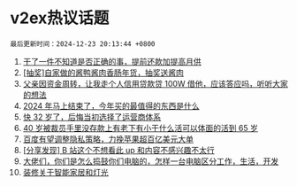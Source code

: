 # v2ex热议话题

`最后更新时间：2024-12-23 20:13:44 +0800`

1. [干了一件不知道是否正确的事，提前还款加提高月供](https://www.v2ex.com/t/1099495)
1. [[抽奖]自家做的酱鸭酱肉香肠年货，抽奖送酱肉](https://www.v2ex.com/t/1099580)
1. [父亲因资金周转，让我走个人信用贷款贷 100W 借他，应该答应吗，听听大家的想法](https://www.v2ex.com/t/1099571)
1. [2024 年马上结束了，今年买的最值得的东西是什么](https://www.v2ex.com/t/1099646)
1. [快 32 岁了，后悔当初选择了运营商体系](https://www.v2ex.com/t/1099527)
1. [40 岁被裁员手里没存款上有老下有小干什么活可以体面的活到 65 岁](https://www.v2ex.com/t/1099503)
1. [百度有望调整隐私策略，力挽苹果超百亿美元大单](https://www.v2ex.com/t/1099512)
1. [[分享发现] B 站这个不想看此 up 和内容不感兴趣不太行](https://www.v2ex.com/t/1099546)
1. [大佬们，你们是怎么捣鼓你们电脑的，怎样一台电脑区分工作，生活，开发](https://www.v2ex.com/t/1099597)
1. [装修关于智能家居和灯光](https://www.v2ex.com/t/1099498)

